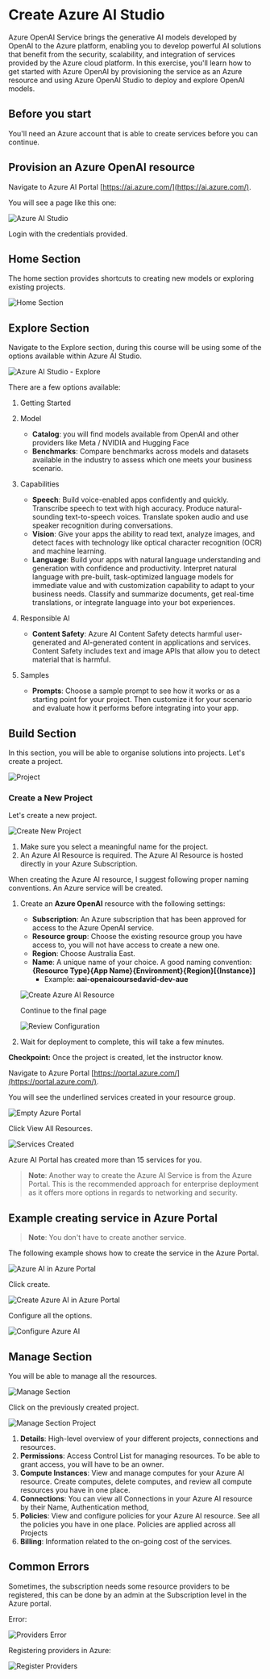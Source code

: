 # Create Azure AI Studio

Azure OpenAI Service brings the generative AI models developed by OpenAI to the Azure platform, enabling you to develop powerful AI solutions that benefit from the security, scalability, and integration of services provided by the Azure cloud platform. In this exercise, you'll learn how to get started with Azure OpenAI by provisioning the service as an Azure resource and using Azure OpenAI Studio to deploy and explore OpenAI models.


## Before you start

You'll need an Azure account that is able to create services before you can continue.



## Provision an Azure OpenAI resource

Navigate to Azure AI Portal [https://ai.azure.com/](https://ai.azure.com/).


You will see a page like this one:

![Azure AI Studio](../media/azure-ai-portal.png)


Login with the credentials provided.


## Home Section
The home section provides shortcuts to creating new models or exploring existing projects.

![Home Section](../media/azure-ai-home.png)

## Explore Section
Navigate to the Explore section, during this course will be using some of the options available within Azure AI Studio.

![Azure AI Studio - Explore](../media/azure-ai-portal-explore.png)

There are a few options available:

1. Getting Started
2. Model
    - **Catalog**: you will find models available from OpenAI and other providers like Meta / NVIDIA and Hugging Face
    - **Benchmarks**: Compare benchmarks across models and datasets available in the industry to assess which one meets your business scenario.
3. Capabilities
    - **Speech**: Build voice-enabled apps confidently and quickly. Transcribe speech to text with high accuracy. Produce natural-sounding text-to-speech voices. Translate spoken audio and use speaker recognition during conversations.
    - **Vision**: Give your apps the ability to read text, analyze images, and detect faces with technology like optical character recognition (OCR) and machine learning.
    - **Language**: Build your apps with natural language understanding and generation with confidence and productivity. Interpret natural language with pre-built, task-optimized language models for immediate value and with customization capability to adapt to your business needs. Classify and summarize documents, get real-time translations, or integrate language into your bot experiences.

4. Responsible AI
    - **Content Safety**: Azure AI Content Safety detects harmful user-generated and AI-generated content in applications and services. Content Safety includes text and image APIs that allow you to detect material that is harmful.

5. Samples
    - **Prompts**: Choose a sample prompt to see how it works or as a starting point for your project. Then customize it for your scenario and evaluate how it performs before integrating into your app.


## Build Section
In this section, you will be able to organise solutions into projects. Let's create a project.

![Project](../media/azure-ai-portal-build.png)

### Create a New Project

Let's create a new project.

![Create New Project](../media/azure-ai-portal-create-project.png)

1. Make sure you select a meaningful name for the project.
2. An Azure AI Resource is required. The Azure AI Resource is hosted directly in your Azure Subscription.

When creating the Azure AI resource, I suggest following proper naming conventions. An Azure service will be created.


1. Create an **Azure OpenAI** resource with the following settings:
    - **Subscription**: An Azure subscription that has been approved for access to the Azure OpenAI service.
    - **Resource group**: Choose the existing resource group you have access to, you will not have access to create a new one.
    - **Region**: Choose Australia East.
    - **Name**: A unique name of your choice. A good naming convention: **{Resource Type}{App Name}{Environment}{Region}[{Instance}]** 
      - Example: **aai-openaicoursedavid-dev-aue**

    ![Create Azure AI Resource](../media/azure-ai-resource-create.png)

    Continue to the final page

    ![Review Configuration](../media/azure-ai-resource-review.png)


2. Wait for deployment to complete, this will take a few minutes. 


**Checkpoint:** Once the project is created, let the instructor know.


Navigate to Azure Portal [https://portal.azure.com/](https://portal.azure.com/).

You will see the underlined services created in your resource group.

![Empty Azure Portal](../media/azure-portal-empty.png)

Click View All Resources.

![Services Created](../media/azure-ai-services-created.png)

Azure AI Portal has created more than 15 services for you.

  > **Note**: Another way to create the Azure AI Service is from the Azure Portal. This is the recommended approach for enterprise deployment as it offers more options in regards to networking and security.





## Example creating service in Azure Portal

  > **Note**: You don't have to create another service.

The following example shows how to create the service in the Azure Portal.

![Azure AI in Azure Portal](../media/azure-portal-azureai.png)


Click create.

![Create Azure AI in Azure Portal](../media/azure-portal-azureai-create.png)


Configure all the options.

![Configure Azure AI](../media/azure-portal-azureai-config.png)




## Manage Section
You will be able to manage all the resources. 


![Manage Section](../media/azure-ai-manage.png)

Click on the previously created project.

![Manage Section Project](../media/azure-ai-manage-project.png)


1. **Details**: High-level overview of your different projects, connections and resources.
2. **Permissions**: Access Control List for managing resources. To be able to grant access, you will have to be an owner.
3. **Compute Instances**: View and manage computes for your Azure AI resource. Create computes, delete computes, and review all compute resources you have in one place.
4. **Connections**: You can view all Connections in your Azure AI resource by their Name,  Authentication method,
5. **Policies**: View and configure policies for your Azure AI resource. See all the policies you have in one place. Policies are applied across all Projects
6. **Billing**: Information related to the on-going cost of the services.
   


## Common Errors
Sometimes, the subscription needs some resource providers to be registered, this can be done by an admin at the Subscription level in the Azure portal.

Error:

![Providers Error](../media/azure-ai-resource-providers-error.png)


Registering providers in Azure:

![Register Providers](../media/azure-register-providers.png)


